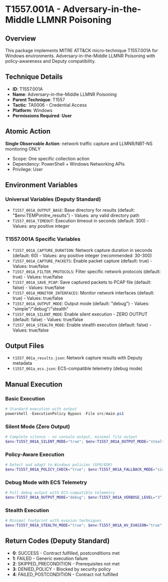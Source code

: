 # T1557.001A - Adversary-in-the-Middle LLMNR Poisoning

## Overview
This package implements MITRE ATT&CK micro-technique T1557.001A for Windows environments. Adversary-in-the-Middle LLMNR Poisoning with policy-awareness and Deputy compatibility.

## Technique Details
- **ID**: T1557.001A
- **Name**: Adversary-in-the-Middle LLMNR Poisoning
- **Parent Technique**: T1557
- **Tactic**: TA0006 - Credential Access
- **Platform**: Windows
- **Permissions Required**: **User**

## Atomic Action
**Single Observable Action**: network traffic capture and LLMNR/NBT-NS monitoring ONLY
- Scope: One specific collection action
- Dependency: PowerShell + Windows Networking APIs
- Privilege: User

## Environment Variables

### Universal Variables (Deputy Standard)
- `T1557_001A_OUTPUT_BASE`: Base directory for results (default: "$env:TEMP\mitre_results") - Values: any valid directory path
- `T1557_001A_TIMEOUT`: Execution timeout in seconds (default: 300) - Values: any positive integer

### T1557.001A Specific Variables
- `T1557_001A_CAPTURE_DURATION`: Network capture duration in seconds (default: 60) - Values: any positive integer (recommended: 30-300)
- `T1557_001A_CAPTURE_PACKETS`: Enable packet capture (default: true) - Values: true/false
- `T1557_001A_FILTER_PROTOCOLS`: Filter specific network protocols (default: true) - Values: true/false
- `T1557_001A_SAVE_PCAP`: Save captured packets to PCAP file (default: false) - Values: true/false
- `T1557_001A_MONITOR_INTERFACES`: Monitor network interfaces (default: true) - Values: true/false
- `T1557_001A_OUTPUT_MODE`: Output mode (default: "debug") - Values: "simple"/"debug"/"stealth"
- `T1557_001A_SILENT_MODE`: Enable silent execution - ZERO OUTPUT (default: false) - Values: true/false
- `T1557_001A_STEALTH_MODE`: Enable stealth execution (default: false) - Values: true/false



## Output Files
- `t1557_001a_results.json`: Network capture results with Deputy metadata
- `t1557_001a_ecs.json`: ECS-compatible telemetry (debug mode)

## Manual Execution

### Basic Execution
```powershell
# Standard execution with output
powershell -ExecutionPolicy Bypass -File src/main.ps1
```

### Silent Mode (Zero Output)
```powershell
# Complete silence - no console output, minimal file output
$env:T1557_001A_SILENT_MODE="true"; $env:T1557_001A_OUTPUT_MODE="stealth"; powershell -ExecutionPolicy Bypass -File src/main.ps1
```

### Policy-Aware Execution
```powershell
# Detect and adapt to Windows policies (GPO/EDR)
$env:T1557_001A_POLICY_CHECK="true"; $env:T1557_001A_FALLBACK_MODE="simulate"; powershell -ExecutionPolicy Bypass -File src/main.ps1
```

### Debug Mode with ECS Telemetry
```powershell
# Full debug output with ECS-compatible telemetry
$env:T1557_001A_OUTPUT_MODE="debug"; $env:T1557_001A_VERBOSE_LEVEL="3"; $env:T1557_001A_ECS_VERSION="8.0"; powershell -ExecutionPolicy Bypass -File src/main.ps1
```

### Stealth Execution
```powershell
# Minimal footprint with evasion techniques
$env:T1557_001A_STEALTH_MODE="true"; $env:T1557_001A_AV_EVASION="true"; $env:T1557_001A_OBFUSCATION_LEVEL="2"; powershell -ExecutionPolicy Bypass -File src/main.ps1
```

## Return Codes (Deputy Standard)
- **0**: SUCCESS - Contract fulfilled, postconditions met
- **1**: FAILED - Generic execution failure
- **2**: SKIPPED_PRECONDITION - Prerequisites not met
- **3**: DENIED_POLICY - Blocked by security policy
- **4**: FAILED_POSTCONDITION - Contract not fulfilled
